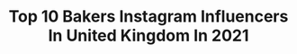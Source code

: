 ---
title: Top 10 Bakers Instagram Influencers In United Kingdom In 2021
description: >-
  Find top bakers Instagram influencers in United Kingdom in 2021. Most popular hashtags: #foodstyling #foodphotography #baking #bakersgonnabake.
platform: Instagram
hits: 450
text_top: Discover the most popular Instagram profiles on inBeat.
text_bottom: Our platform holds 450 Instagram influencers like this in United Kingdom for you to work with.
profiles:
  - username: "mumma.baker"
    fullname: >-
      • Mackenzie •
    bio: >-
      Mumma | Wifey⁣⁣ ⁣⁣ Welcome to the grid of my life. Tiny little squares of love and laughter. ⁣⁣ ⁣ 🏡Somerset⁣, UK ⁣⁣ We are The Bakers! 👨🏽👩🏽👦🏽👶🏽🐶
    location: "United Kingdom"
    followers: 4727
    engagement: 1397
    commentsToLikes: 0.104545
    id: ckf5v2wopn3wp0j234ndszxp7
    verified: false
    hashtags: "#mumsunite, #parenthood, #motherhoodthroughinstagram, #unitedinmotherhood"
  - username: "stephiblackwell"
    fullname: >-
      Steph Blackwell 🦋
    bio: >-
      〰️ Great British Bake off 2019 Finalist 👩🏼‍🍳 Amateur Baker 👟 Sport & Health enthusiast 🧠 Mental health warrior Enquiries: bakewellsteph@gmail.com
    location: "United Kingdom"
    followers: 127403
    engagement: 745
    commentsToLikes: 0.022829
    id: ck5py94z9uwd60i11ssf2ppxj
    verified: true
    hashtags: "#gbbo, #mentalhealth, #happiness, #bakeoff"
  - username: "manonlagreve"
    fullname: >-
      Manon Lagrève
    bio: >-
      📺Great British Bake Off 2018👩‍🍳 🇫🇷 🇬🇧 Self taught Baker & Cook 🧁 Tuesday Bake Along 🧁 🧵Seamstress apprentice 🧵 More on my website ⬇️
    location: "United Kingdom"
    followers: 142653
    engagement: 298
    commentsToLikes: 0.026803
    id: ck15u7j1vlspz0i19g918xcmj
    verified: true
    hashtags: "#gbbo, #parisianstyle, #barbados, #frenchbaker"
  - username: "becksjames"
    fullname: >-
      Becky North
    bio: >-
      Double Olympic Silver Medallist - Rio 2016 🇧🇷 Baker @bakedbybecks 🍰
    location: "United Kingdom"
    followers: 48401
    engagement: 675
    commentsToLikes: 0.008194
    id: ck6trzez21ypo0j71rcas3n33
    verified: true
    hashtags: "#gifted, #teething, #tiredmumma, #instagramvsreality"
  - username: "bennyg_500"
    fullname: >-
      Ben G
    bio: >-
      Yorkshire guy 🇬🇧 Single 🚶 Nurse 👨‍⚕️ Yogi 🧘‍♂️ Baker 🍞 Cook 🥘 Gay 🏳️‍🌈 Dog dad 🐕 Taller than tall 📏 Gin sipper 🍸 Cheese lover 🧀 Explorer 🌍
    location: "United Kingdom"
    followers: 5651
    engagement: 425
    commentsToLikes: 0.048679
    id: ck8szbmflnsvj0j78zg6awx7w
    verified: false
    hashtags: "#prehabilitation, #snapchat, #yoga, #esophagealcancer"
  - username: "danepemberton"
    fullname: >-
      D A N E • P E M B E R T O N
    bio: >-
      👨🏽‍🍳 Baker & Social Media @crumbsanddoilies 👄 Skincare & Beauty enthusiast 🐝 👑 - Beyhive 📧 PR • dane_pemberton94@hotmail.com
    location: "United Kingdom"
    followers: 20392
    engagement: 484
    commentsToLikes: 0.064081
    id: ck6ubn5ikak8q0j71743n5bz9
    verified: false
    hashtags: "#flawless, #foodie, #vsco, #skin"
  - username: "vernahungrybanana"
    fullname: >-
      Verna | London eats & homecook
    bio: >-
      🥟 Mostly dumplings, noodles and rice 🌱 Part-time vegan & occasional baker 💌 DM & email for collabs! 🎥 I make IGTV tutorials 🍌 by @verna.banana
    location: "United Kingdom"
    followers: 15797
    engagement: 930
    commentsToLikes: 0.122778
    id: ck5ccmrh3hn7e0i11brtjwaum
    verified: false
    hashtags: "#easyrecipes, #prsample, #artofplating, #recipeoftheday"
  - username: "ulrikajonssonofficial"
    fullname: >-
      Ulrika Jonsson
    bio: >-
      Ulrikaka of all trades Mother to 4 Ungratefuls & 3 Bullies Writer, Presenter, Cooker, Baker, Gardener & Table-layer Celeb Masterchef Finalist 2017, UK
    location: "United Kingdom"
    followers: 122804
    engagement: 487
    commentsToLikes: 0.092930
    id: ck0tta8561tun0i19ktt2ddsk
    verified: false
    hashtags: "#beefandbuses, #26, #iamanisland, #applecatchers"
  - username: "memoirsofabaker"
    fullname: >-
      Gareth
    bio: >-
      Home baker hobbyist, occasional fermenter of stuff, and general foodie. A diary of thoughts and experiments. 🏴󠁧󠁢󠁷󠁬󠁳󠁿 Cardiff
    location: "United Kingdom"
    followers: 125518
    engagement: 314
    commentsToLikes: 0.033389
    id: ck0udqjtljpih0i19c1z39t7n
    verified: false
    hashtags: "#bakersgonnabake, #homemadebread, #breadbaker, #homemadepastry"
  - username: "ladyofashion"
    fullname: >-
      MADISON 🍽 Cookery | Writing
    bio: >-
      🌎Commercial Food Stylist/Photographer 🥘Recipe Developer ☕️Entertaining Tips|Newbie Knitter 👩🏽‍🍳Baker|Activist|Wellness Alchemist 📩𝗟𝗲𝘁’𝘀 𝘄𝗼𝗿𝗸 𝘁𝗼𝗴𝗲𝘁𝗵𝗲𝗿!
    location: "United Kingdom"
    followers: 19044
    engagement: 191
    commentsToLikes: 0.247325
    id: ck13bkcgzvtwc0i19plkvepo8
    verified: false
    hashtags: "#stilllifephotography, #orientaltrading, #beautifulcuisines, #texthursdays"
---
